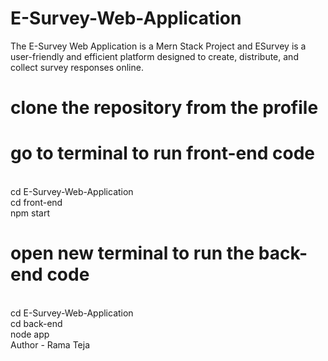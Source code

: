 # E-Survey-Web-Application
The E-Survey Web Application is a Mern Stack Project and ESurvey is a user-friendly and efficient platform designed to create, distribute, and collect survey responses online. 
# clone the repository from the profile
# go to terminal to run front-end code
<br> cd  E-Survey-Web-Application
<br> cd front-end
<br> npm start
# open new terminal to run the back-end code
<br> cd  E-Survey-Web-Application
<br> cd back-end
<br> node app
<br> Author - Rama Teja

